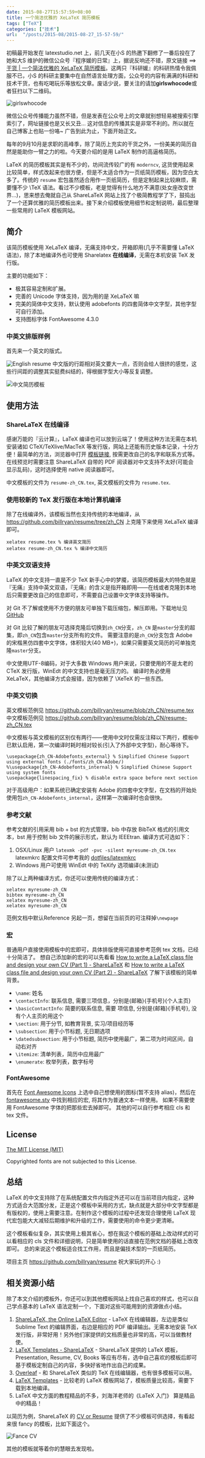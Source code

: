 ```yaml
---
date: 2015-08-27T15:57:59+08:00
title: 一个简洁优雅的 XeLaTeX 简历模板
tags: ["TeX"]
categories: ["技术"]
url:  "/posts/2015-08/2015-08-27_15-57-59/"
---
```


初稿最开始发在 latexstudio.net 上，前几天在小S 的热邀下翻修了一番后投在了她和大S 维护的微信公众号『程序媛的日常』上，据说反响还不错，原文链接 ==> [干货 | 一个简洁优雅的 XeLaTeX 简历模板](http://mp.weixin.qq.com/s?__biz=MzAwMjM3MTc5OA==&mid=212258865&idx=1&sn=8ee6ccd56d86778e48207cedbb5fbfad&3rd=MzA3MDU4NTYzMw==&scene=6#rd)。这两只『科研媛』的科研热情令我佩服不已，小S 的科研主要集中在自然语言处理方面，公众号的内容有满满的科研和技术干货，也有吃喝玩乐等放松文章。废话少说，要关注的请加**girlswhocode**或者狂扫以下二维码。

![girlswhocode](/pictures/misc/qrcode_girlswhocode.png)

微信公众号传播能力虽然不错，但是发表在公众号上的文章就别想轻易被搜索引擎索引了，网址链接也是又长又丑... 这对信息的传播其实是非常不利的。所以就在自己博客上也贴一份咯~ 广告到此为止，下面开始正文。

每年的9月10月是求职的高峰季，除了简历上充实的干货之外，一份美美的简历自然是能助你一臂之力的啦。今天要介绍的是用 LaTeX 制作的高逼格简历。

LaTeX 的简历模板其实是有不少的，坊间流传较广的有 `moderncv`, 这货使用起来比较简单，样式改起来也很方便，但是不太适合作为一页纸简历模板，因为空白太多了。传统的 `resume` 宏包虽然适合用作一页纸简历，但是定制起来比较麻烦，需要懂不少 \TeX 语法。看过不少模板，老是觉得有什么地方不满意(处女座改变世界...)，思来想去俺就自己从 ShareLaTeX 网站上找了个极简教程学了下，鼓捣出了一个还算优雅的简历模板出来。接下来介绍模板使用细节和定制说明，最后整理一些常用的 LaTeX 模板网站。

## 简介

该简历模板使用 XeLaTeX 编译，无痛支持中文，开箱即用(几乎不需要懂 LaTeX 语法)，除了本地编译外也可使用 Sharelatex **在线编译**，无需在本机安装 TeX 发行版。

主要的功能如下：

- 极其容易定制和扩展。
- 完善的 Unicode 字体支持，因为用的是 XeLaTeX 嘛
- 完美的简体中文支持，默认使用 adobefonts 的四套简体中文字型，其他字型可自行添加。
- 支持图标字体 FontAwesome 4.3.0

### 中英文排版样例

首先来一个英文的版式。
 
![English resume](/pictures/misc/resume.png)
​
中文版的行距相对英文要大一点，否则会给人很挤的感觉，这些行间距的调整其实挺费纠结的，得根据字型大小等反复调整。

![中文简历模板](/pictures/misc/resume-zh_CN.png)

## 使用方法

### ShareLaTeX 在线编译

感谢万能的『云计算』，LaTeX 编译也可以放到云端了！使用这种方法无需在本机安装诸如 CTeX/TeXlive/MacTeX 等发行版，网站上还能有历史版本记录，十分方便！最简单的方法，浏览器中打开 [模板链接](https://www.sharelatex.com/templates/556b27cf0d23e5a8117053d9), 按需更改自己的名字和联系方式等。
在线预览时需要注意 ShareLaTeX 自带的 PDF 阅读器对中文支持不太好(可能会显示乱码)，这时选择使用 native 阅读器即可。

中文模板的文件为 `resume-zh_CN.tex`, 英文模板的文件为 `resume.tex`.

### 使用较新的 TeX 发行版在本地计算机编译

除了在线编译外，该模板当然也支持传统的本地编译，从 <https://github.com/billryan/resume/tree/zh_CN> 上克隆下来使用 XeLaTeX 编译即可。

```
xelatex resume.tex % 编译英文简历
xelatex resume-zh_CN.tex % 编译中文简历
```

### 中英文双语支持

LaTeX 的中文支持一直是不少 TeX 新手心中的梦魇，该简历模板最大的特色就是『无痛』支持中英文双语，『无痛』的含义是指开箱即用——在线或者克隆到本地后只需要更改自己的信息即可，不需要自己设置中文字体支持等操作。

对 Git 不了解或使用不方便的朋友可单独下载压缩包，解压即用。下载地址见 [GitHub](https://github.com/billryan/resume/archive/zh_CN.zip)

对 Git 比较了解的朋友可选择克隆后切换到`zh_CN`分支，`zh_CN` 是`master`分支的超集，即`zh_CN`包含`master`分支所有的文件。
需要注意的是`zh_CN`分支包含 Adobe 的宋楷黑仿四套中文字体，体积较大(40 MB+)，如果只需要英文简历的可单独克隆`master`分支。

中文使用UTF-8编码，对于大多数 Windows 用户来说，只要使用的不是太老的 CTeX 发行版，WinEdt 的中文支持也是毫无压力的。
编译时务必使用 XeLaTeX，其他编译方式会报错，因为依赖了 \XeTeX 的一些东西。

### 中英文切换

英文模板范例见 <https://github.com/billryan/resume/blob/zh_CN/resume.tex> 
中文模板范例见 <https://github.com/billryan/resume/blob/zh_CN/resume-zh_CN.tex>

中文模板与英文模板的区别仅有两行——使用中文时仅需反注释以下两行，模板中已默认启用，第一次编译时耗时相对较长(引入了外部中文字型)，耐心等待下。

```
\usepackage{zh_CN-Adobefonts_external} % Simplified Chinese Support using external fonts (./fonts/zh_CN-Adobe/)
%\usepackage{zh_CN-Adobefonts_internal} % Simplified Chinese Support using system fonts
\usepackage{linespacing_fix} % disable extra space before next section
```

对于高级用户：如果系统已确定安装有 Adobe 的四套中文字型，在文档的开始处使用包`zh_CN-Adobefonts_internal`，这样第一次编译时也会很快。

### 参考文献

参考文献的引用采用 bib + bst 的方式管理，bib 中存放 BibTeX 格式的引用文本，bst 用于控制 bib 文件的展示形式，默认为 IEEEtran. 编译方式可选如下：

1. OSX/Linux 用户 `latexmk -pdf -pvc -silent myresume-zh_CN.tex` latexmkrc 配置文件可参考我的 [dotfiles/latexmkrc](https://github.com/billryan/dotfiles/blob/master/latex/latexmkrc)
2. Windows 用户可使用 WinEdt 中的 TeXify 选项编译(未测试)

除了以上两种编译方式，你还可以使用传统的编译方式：

```shell
xelatex myresume-zh_CN
bibtex myresume-zh_CN
xelatex myresume-zh_CN
xelatex myresume-zh_CN
```

范例文档中默认Reference 另起一页，想留在当前页的可注释掉`\newpage`

### 宏

普通用户直接使用模板中的宏即可，具体排版使用可直接参考范例 tex 文档，已经十分简洁了。
想自己添加新的宏的可以先看看 [How to write a LaTeX class file and design your own CV (Part 1) - ShareLaTeX](https://www.sharelatex.com/blog/2011/03/27/how-to-write-a-latex-class-file-and-design-your-own-cv.html) 和 [How to write a LaTeX class file and design your own CV (Part 2) - ShareLaTeX](https://www.sharelatex.com/blog/2013/06/28/how-to-write-a-latex-class-file-and-design-your-own-cv.html) 了解下该模板的简单背景。

- `\name`: 姓名
- `\contactInfo`: 联系信息, 需要三项信息，分别是{邮箱}{手机号}{个人主页}
- `\basicContactInfo`: 简要的联系信息, 需要 项信息, 分别是{邮箱}{手机号}, 没有个人主页的用这个
- `\section`: 用于分节, 如教育背景, 实习/项目经历等
- `\subsection`: 用于小节标题, 无日期选项
- `\datedsubsection`: 用于小节标题, 简历中使用最广，第二项为时间区间，自动右对齐
- `\itemize`: 清单列表，简历中应用最广
- `\enumerate`: 枚举列表，数字标号

### FontAwesome

首先在 [Font Awesome Icons](http://fortawesome.github.io/Font-Awesome/icons/) 上选中自己想使用的图标(暂不支持 alias)，然后在 [fontawesome.sty](https://github.com/billryan/resume/blob/zh_CN/fontawesome.sty) 中找到相应的宏, 将其作为普通文本一样使用。
如果不需要使用 FontAwesome 字体的把那些宏去掉即可。
其他的可以自行参考相应 cls 和 tex 文件。

## License

[The MIT License (MIT)](http://opensource.org/licenses/MIT)

Copyrighted fonts are not subjected to this License.

## 总结

LaTeX 的中文支持除了在系统配置文件内指定外还可以在当前项目内指定，这种方式适合大范围分发，正是这个模板中采用的方式，缺点就是大部分中文字型都是有版权的，使用上需要注意。在制作这个模板的过程中还发现合理使用 LaTeX 现代宏包能大大减轻后期维护和升级的工作，需要使用的命令更少更清晰。

这个模板看似复杂，其实使用上极其省心，想在我这个模板的基础上改动样式的可以看相应的 cls 文件和详细说明，只是简单使用的话直接在范例文档的基础上改改即可。
总的来说这个模板适合找工作用，而且是偏技术型的一页纸简历。

项目主页 <https://github.com/billryan/resume> 祝大家玩的开心 :)

## 相关资源小结

除了本文介绍的模板外，你还可以到其他模板网站上找自己喜欢的样式，也可以自己学点基本的 LaTeX 语法定制一个，下面对这些可能用到的资源做点小结。

1. [ShareLaTeX, the Online LaTeX Editor](https://www.sharelatex.com/) - LaTeX 在线编辑器，左边是类似 Sublime Text 的编辑界面，右边是相应的 PDF 编译输出。无需本地安装 TeX 发行版，非常好用！另外他们家提供的文档质量也非常的高，可以当做教材使。
2. [LaTeX Templates - ShareLaTeX](https://www.sharelatex.com/templates) - ShareLaTeX 提供的 LaTeX 模板，Presentation, Resume, CV, Books 等应有尽有，选中自己喜欢的模板后即可基于模板定制自己的内容，多快好省地作出自己的成果。
3. [Overleaf](https://www.overleaf.com/) - 和 ShareLaTeX 类似的 TeX 在线编辑器，也有很多模板可以用。
4. [LaTeX Templates](http://www.latextemplates.com/) - 比较老的 LaTeX 模板网站了，模板质量比较高，需要下载到本地编译。
5. LaTeX 中文方面的教程精品的不多，刘海洋老师的《LaTeX 入门》 算是精品中的精品！

以简历为例，ShareLaTeX 的 [CV or Resume](https://www.sharelatex.com/templates/cv-or-resume) 提供了不少模板可供选择，有看起来很 fancy 的模板，比如下面这个。

![Fance CV](/pictures/misc/fancy_cv.png)

其他的模板就等着你的慧眼去发现啦。